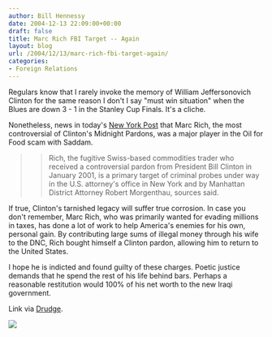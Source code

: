 ```yaml
---
author: Bill Hennessy
date: 2004-12-13 22:09:00+00:00
draft: false
title: Marc Rich FBI Target -- Again
layout: blog
url: /2004/12/13/marc-rich-fbi-target-again/
categories:
- Foreign Relations
---
```


Regulars know that I rarely invoke the memory of William Jeffersonovich Clinton for the same reason I don't I say "must win situation" when the Blues are down 3 - 1 in the Stanley Cup Finals. It's a cliche.




Nonetheless, news in today's [New York Post](https://www.nypost.com/news/worldnews/36359.htm) that Marc Rich, the most controversial of Clinton's Midnight Pardons, was a major player in the Oil for Food scam with Saddam.




> 

> 
> > 

>> 
>> Rich, the fugitive Swiss-based commodities trader who received a controversial pardon from President Bill Clinton in January 2001, is a primary target of criminal probes under way in the U.S. attorney's office in New York and by Manhattan District Attorney Robert Morgenthau, sources said. 
>> 
>> 
> 
> 




If true, Clinton's tarnished legacy will suffer true corrosion. In case you don't remember, Marc Rich, who was primarily wanted for evading millions in taxes, has done a lot of work to help America's enemies for his own, personal gain. By contributing large sums of illegal money through his wife to the DNC, Rich bought himself a Clinton pardon, allowing him to return to the United States.




I hope he is indicted and found guilty of these charges. Poetic justice demands that he spend the rest of his life behind bars. Perhaps a reasonable restitution would 100% of his net worth to the new Iraqi government. 




Link via [Drudge](https://www.drudgereport.com).

![](https://blog.billhennessy.com/aggbug.aspx?PostID=872)


